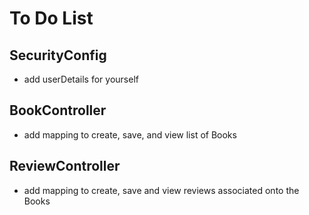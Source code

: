 # To Do List

## SecurityConfig
- add userDetails for yourself


## BookController
- add mapping to create, save, and view list of Books

## ReviewController
- add mapping to create, save and view reviews associated onto the Books

## 